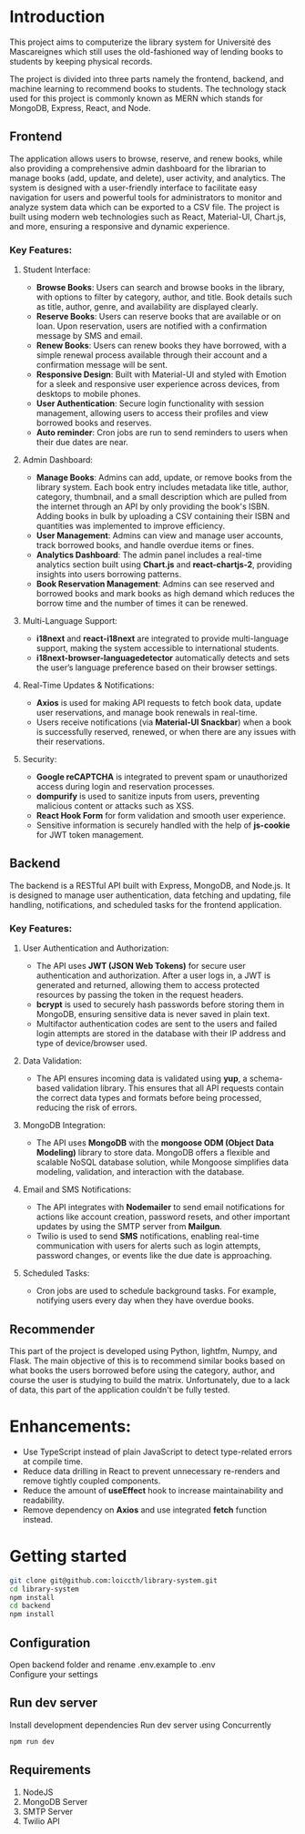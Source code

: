 # Introduction
This project aims to computerize the library system for Université des Mascareignes which still uses the old-fashioned way of lending books to students by keeping physical records.

The project is divided into three parts namely the frontend, backend, and machine learning to recommend books to students.
The technology stack used for this project is commonly known as MERN which stands for MongoDB, Express, React, and Node.

## Frontend
The application allows users to browse, reserve, and renew books, while also providing a comprehensive admin dashboard for the librarian to manage books (add, update, and delete), user activity, and analytics. The system is designed with a user-friendly interface to facilitate easy navigation for users and powerful tools for administrators to monitor and analyze system data which can be exported to a CSV file. The project is built using modern web technologies such as React, Material-UI, Chart.js, and more, ensuring a responsive and dynamic experience.

### Key Features:
1. Student Interface:
    - **Browse Books**: Users can search and browse books in the library, with options to filter by category, author, and title. Book details such as title, author, genre, and availability are displayed clearly.
    - **Reserve Books**: Users can reserve books that are available or on loan. Upon reservation, users are notified with a confirmation message by SMS and email.
    - **Renew Books**: Users can renew books they have borrowed, with a simple renewal process available through their account and a confirmation message will be sent.
    - **Responsive Design**: Built with Material-UI and styled with Emotion for a sleek and responsive user experience across devices, from desktops to mobile phones.
    - **User Authentication**: Secure login functionality with session management, allowing users to access their profiles and view borrowed books and reserves.
    - **Auto reminder**: Cron jobs are run to send reminders to users when their due dates are near.

2. Admin Dashboard:
    - **Manage Books**: Admins can add, update, or remove books from the library system. Each book entry includes metadata like title, author, category, thumbnail, and a small description which are pulled from the internet through an API by only providing the book's ISBN. Adding books in bulk by uploading a CSV containing their ISBN and quantities was implemented to improve efficiency.
    - **User Management**: Admins can view and manage user accounts, track borrowed books, and handle overdue items or fines.
    - **Analytics Dashboard**: The admin panel includes a real-time analytics section built using **Chart.js** and **react-chartjs-2**, providing insights into users borrowing patterns.
    - **Book Reservation Management**: Admins can see reserved and borrowed books and mark books as high demand which reduces the borrow time and the number of times it can be renewed.

3. Multi-Language Support:
    - **i18next** and **react-i18next** are integrated to provide multi-language support, making the system accessible to international students.
    - **i18next-browser-languagedetector** automatically detects and sets the user’s language preference based on their browser settings.

4. Real-Time Updates & Notifications:
    - **Axios** is used for making API requests to fetch book data, update user reservations, and manage book renewals in real-time.
    - Users receive notifications (via **Material-UI Snackbar**) when a book is successfully reserved, renewed, or when there are any issues with their reservations.

5. Security:
    - **Google reCAPTCHA** is integrated to prevent spam or unauthorized access during login and reservation processes.
    - **dompurify** is used to sanitize inputs from users, preventing malicious content or attacks such as XSS.
    - **React Hook Form** for form validation and smooth user experience.
    - Sensitive information is securely handled with the help of **js-cookie** for JWT token management.
  
## Backend
The backend is a RESTful API built with Express, MongoDB, and Node.js. It is designed to manage user authentication, data fetching and updating, file handling, notifications, and scheduled tasks for the frontend application.

### Key Features:
1. User Authentication and Authorization:
    - The API uses **JWT (JSON Web Tokens)** for secure user authentication and authorization. After a user logs in, a JWT is generated and returned, allowing them to access protected resources by passing the token in the request headers.
    - **bcrypt** is used to securely hash passwords before storing them in MongoDB, ensuring sensitive data is never saved in plain text.
    - Multifactor authentication codes are sent to the users and failed login attempts are stored in the database with their IP address and type of device/browser used.
  
2. Data Validation:
   - The API ensures incoming data is validated using **yup**, a schema-based validation library. This ensures that all API requests contain the correct data types and formats before being processed, reducing the risk of errors.
  
3. MongoDB Integration:
   - The API uses **MongoDB** with the **mongoose ODM (Object Data Modeling)** library to store data. MongoDB offers a flexible and scalable NoSQL database solution, while Mongoose simplifies data modeling, validation, and interaction with the database.
  
4. Email and SMS Notifications:
   - The API integrates with **Nodemailer** to send email notifications for actions like account creation, password resets, and other important updates by using the SMTP server from **Mailgun**.
   - Twilio is used to send **SMS** notifications, enabling real-time communication with users for alerts such as login attempts, password changes, or events like the due date is approaching.

5. Scheduled Tasks:
   - Cron jobs are used to schedule background tasks. For example, notifying users every day when they have overdue books.
  
## Recommender
This part of the project is developed using Python, lightfm, Numpy, and Flask. The main objective of this is to recommend similar books based on what books the users borrowed before using the category, author, and course the user is studying to build the matrix. Unfortunately, due to a lack of data, this part of the application couldn't be fully tested.

# Enhancements:
- Use TypeScript instead of plain JavaScript to detect type-related errors at compile time.
- Reduce data drilling in React to prevent unnecessary re-renders and remove tightly coupled components.
- Reduce the amount of **useEffect** hook to increase maintainability and readability.
- Remove dependency on **Axios** and use integrated **fetch** function instead.

# Getting started
```bash
git clone git@github.com:loiccth/library-system.git
cd library-system
npm install
cd backend
npm install
```

## Configuration
Open backend folder and rename .env.example to .env  
Configure your settings

## Run dev server

Install development dependencies
Run dev server using Concurrently

```bash
npm run dev
```

## Requirements
1. NodeJS
2. MongoDB Server
3. SMTP Server
4. Twilio API
